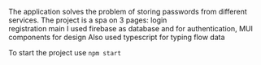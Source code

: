 The application solves the problem of storing passwords from different services.
The project is a spa on 3 pages: 
  login   
  registration 
  main
I used firebase as database and for authentication,
MUI components for design
Also used typescript for typing flow data

To start the project use 
```npm start```
